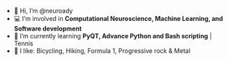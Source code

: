 - 👋 Hi, I’m @neuroady
- 💻 I’m involved in **Computational Neuroscience, Machine Learning, and Software development**
- 🚸 I’m currently learning **PyQT, Advance Python and Bash scripting** | Tennis
- 🚴 I like: Bicycling, Hiking, Formula 1, Progressive rock & Metal



<!---
neuroady/neuroady is a ✨ special ✨ repository because its `README.md` (this file) appears on your GitHub profile.
You can click the Preview link to take a look at your changes.
--->
